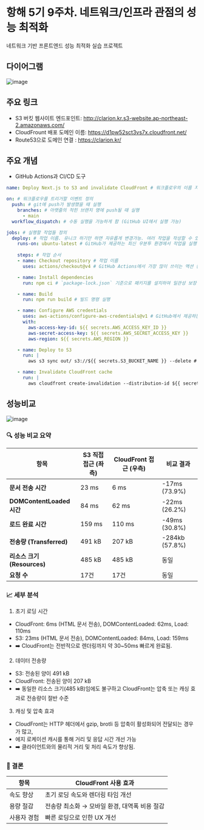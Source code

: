 # 항해 5기 9주차. 네트워크/인프라 관점의 성능 최적화

네트워크 기반 프론트엔드 성능 최적화 실습 프로젝트

## 다이어그램
![image](https://github.com/user-attachments/assets/f77b200e-4d5c-4871-b4ff-ed45257c7e32)

## 주요 링크

- S3 버킷 웹사이트 엔드포인트: http://clarion.kr.s3-website.ap-northeast-2.amazonaws.com/
- CloudFrount 배포 도메인 이름: https://d1pw52sct3vs7x.cloudfront.net/
- Route53으로 도메인 연결 : https://clarion.kr/

## 주요 개념

- GitHub Actions과 CI/CD 도구
```yaml
name: Deploy Next.js to S3 and invalidate CloudFront # 워크플로우의 이름 지정

on: # 워크플로우를 트리거할 이벤트 정의
  push: # git에 push가 발생했을 때 실행
    branches: # 아랫줄의 적힌 브랜치 명에 push될 때 실행
      - main
  workflow_dispatch: # 수동 실행을 가능하게 함 (GitHub UI에서 실행 가능)

jobs: # 실행할 작업들 정의
  deploy: # 작업 이름. 유니크 하기만 하면 자유롭게 변경가능. 여러 작업을 작성할 수 있음
    runs-on: ubuntu-latest # GitHub가 제공하는 최신 우분투 환경에서 작업을 실행
    
    steps: # 작업 순서
    - name: Checkout repository # 작업 이름
      uses: actions/checkout@v4 # GitHub Actions에서 가장 많이 쓰이는 액션 중 하나. workflow가 실행중인 러너에 현재 저장소를 clone 해줌

    - name: Install dependencies
      run: npm ci # `package-lock.json` 기준으로 패키지를 설치하여 일관성 보장

    - name: Build
      run: npm run build # 빌드 명령 실행

    - name: Configure AWS credentials
      uses: aws-actions/configure-aws-credentials@v1 # GitHub에서 제공하는 AWS 인증 액션 사용
      with:
        aws-access-key-id: ${{ secrets.AWS_ACCESS_KEY_ID }}
        aws-secret-access-key: ${{ secrets.AWS_SECRET_ACCESS_KEY }}
        aws-region: ${{ secrets.AWS_REGION }}

    - name: Deploy to S3
      run: |
        aws s3 sync out/ s3://${{ secrets.S3_BUCKET_NAME }} --delete # out 폴더의 파일을 S3 버킷과 동기화, 불필요한 파일은 삭제

    - name: Invalidate CloudFront cache
      run: |
        aws cloudfront create-invalidation --distribution-id ${{ secrets.CLOUDFRONT_DISTRIBUTION_ID }} --paths "/*" # 전체 캐시 경로 무효화
```

## 성능비교

![image](https://github.com/user-attachments/assets/bb21b902-5f02-476c-8b58-7a45ad6e0985)

### 🔍 성능 비교 요약

| 항목                      | S3 직접 접근 (좌측) | CloudFront 접근 (우측) | 비교 결과            |
| ----------------------- | ------------- | ------------------ | ---------------- |
| **문서 전송 시간**            | 23 ms         | 6 ms               | -17ms (73.9%) |
| **DOMContentLoaded 시간** | 84 ms         | 62 ms              | -22ms (26.2%) |
| **로드 완료 시간**            | 159 ms        | 110 ms             | -49ms (30.8%) |
| **전송량 (Transferred)**   | 491 kB        | 207 kB             | -284kb (57.8%)  |
| **리소스 크기 (Resources)**  | 485 kB        | 485 kB             | 동일               |
| **요청 수**                | 17건           | 17건                | 동일               |


### 📈 세부 분석
1. 초기 로딩 시간
- CloudFront: 6ms (HTML 문서 전송), DOMContentLoaded: 62ms, Load: 110ms
- S3: 23ms (HTML 문서 전송), DOMContentLoaded: 84ms, Load: 159ms
- ➡️ CloudFront는 전반적으로 렌더링까지 약 30~50ms 빠르게 완료됨.

2. 데이터 전송량
- S3: 전송된 양이 491 kB
- CloudFront: 전송된 양이 207 kB
- ➡️ 동일한 리소스 크기(485 kB)임에도 불구하고 CloudFront는 압축 또는 캐싱 효과로 전송량이 절반 수준

3. 캐싱 및 압축 효과
- CloudFront는 HTTP 헤더에서 gzip, brotli 등 압축이 활성화되어 전달되는 경우가 많고,
- 에지 로케이션 캐시를 통해 거리 및 응답 시간 개선 가능
- ➡️ 클라이언트와의 물리적 거리 및 처리 속도가 향상됨.

### 📝 결론
| 항목     | CloudFront 사용 효과            |
| ------ | --------------------------- |
| 속도 향상  | 초기 로딩 속도와 렌더링 타임 개선         |
| 용량 절감  | 전송량 최소화 → 모바일 환경, 대역폭 비용 절감 |
| 사용자 경험 | 빠른 로딩으로 인한 UX 개선            |
